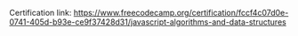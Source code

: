 Certification link: https://www.freecodecamp.org/certification/fccf4c07d0e-0741-405d-b93e-ce9f37428d31/javascript-algorithms-and-data-structures